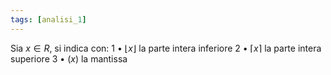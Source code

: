 ```yaml
---
tags: [analisi_1]
---
```

Sia $x \in R$, si indica con:
	1 • $\lfloor x\rfloor$ la parte intera inferiore
	2 • $\lceil x \rceil$ la parte intera superiore
	3 • $(x)$ la mantissa 